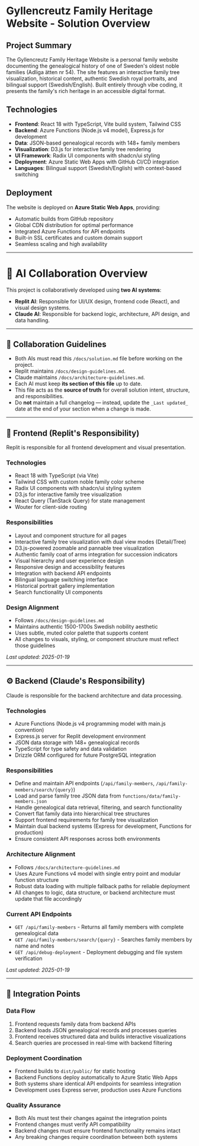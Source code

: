 # Gyllencreutz Family Heritage Website - Solution Overview

## Project Summary

The Gyllencreutz Family Heritage Website is a personal family website documenting the genealogical history of one of Sweden's oldest noble families (Adliga ätten nr 54). The site features an interactive family tree visualization, historical content, authentic Swedish royal portraits, and bilingual support (Swedish/English). Built entirely through vibe coding, it presents the family's rich heritage in an accessible digital format.

## Technologies

- **Frontend**: React 18 with TypeScript, Vite build system, Tailwind CSS
- **Backend**: Azure Functions (Node.js v4 model), Express.js for development
- **Data**: JSON-based genealogical records with 148+ family members
- **Visualization**: D3.js for interactive family tree rendering
- **UI Framework**: Radix UI components with shadcn/ui styling
- **Deployment**: Azure Static Web Apps with GitHub CI/CD integration
- **Languages**: Bilingual support (Swedish/English) with context-based switching

## Deployment

The website is deployed on **Azure Static Web Apps**, providing:
- Automatic builds from GitHub repository
- Global CDN distribution for optimal performance
- Integrated Azure Functions for API endpoints
- Built-in SSL certificates and custom domain support
- Seamless scaling and high availability

---

# 🤝 AI Collaboration Overview

This project is collaboratively developed using **two AI systems**:

- **Replit AI**: Responsible for UI/UX design, frontend code (React), and visual design systems.
- **Claude AI**: Responsible for backend logic, architecture, API design, and data handling.

---

## 📘 Collaboration Guidelines

- Both AIs must read this `/docs/solution.md` file before working on the project.
- Replit maintains `/docs/design-guidelines.md`.
- Claude maintains `/docs/architecture-guidelines.md`.
- Each AI must keep **its section of this file** up to date.
- This file acts as the **source of truth** for overall solution intent, structure, and responsibilities.
- Do **not** maintain a full changelog — instead, update the `_Last updated_` date at the end of your section when a change is made.

---

## 🎨 Frontend (Replit's Responsibility)

Replit is responsible for all frontend development and visual presentation.

### Technologies
- React 18 with TypeScript (via Vite)
- Tailwind CSS with custom noble family color scheme
- Radix UI components with shadcn/ui styling system
- D3.js for interactive family tree visualization
- React Query (TanStack Query) for state management
- Wouter for client-side routing

### Responsibilities
- Layout and component structure for all pages
- Interactive family tree visualization with dual view modes (Detail/Tree)
- D3.js-powered zoomable and pannable tree visualization
- Authentic family coat of arms integration for succession indicators
- Visual hierarchy and user experience design
- Responsive design and accessibility features
- Integration with backend API endpoints
- Bilingual language switching interface
- Historical portrait gallery implementation
- Search functionality UI components

### Design Alignment
- Follows `/docs/design-guidelines.md`
- Maintains authentic 1500-1700s Swedish nobility aesthetic
- Uses subtle, muted color palette that supports content
- All changes to visuals, styling, or component structure must reflect those guidelines

_Last updated: 2025-01-19_

---

## ⚙️ Backend (Claude's Responsibility)

Claude is responsible for the backend architecture and data processing.

### Technologies
- Azure Functions (Node.js v4 programming model with main.js convention)
- Express.js server for Replit development environment
- JSON data storage with 148+ genealogical records
- TypeScript for type safety and data validation
- Drizzle ORM configured for future PostgreSQL integration

### Responsibilities
- Define and maintain API endpoints (`/api/family-members`, `/api/family-members/search/{query}`)
- Load and parse family tree JSON data from `functions/data/family-members.json`
- Handle genealogical data retrieval, filtering, and search functionality
- Convert flat family data into hierarchical tree structures
- Support frontend requirements for family tree visualization
- Maintain dual backend systems (Express for development, Functions for production)
- Ensure consistent API responses across both environments

### Architecture Alignment
- Follows `/docs/architecture-guidelines.md`
- Uses Azure Functions v4 model with single entry point and modular function structure
- Robust data loading with multiple fallback paths for reliable deployment
- All changes to logic, data structure, or backend architecture must update that file accordingly

### Current API Endpoints
- `GET /api/family-members` - Returns all family members with complete genealogical data
- `GET /api/family-members/search/{query}` - Searches family members by name and notes
- `GET /api/debug-deployment` - Deployment debugging and file system verification

_Last updated: 2025-01-19_

---

## 🔄 Integration Points

### Data Flow
1. Frontend requests family data from backend APIs
2. Backend loads JSON genealogical records and processes queries
3. Frontend receives structured data and builds interactive visualizations
4. Search queries are processed in real-time with backend filtering

### Deployment Coordination
- Frontend builds to `dist/public/` for static hosting
- Backend Functions deploy automatically to Azure Static Web Apps
- Both systems share identical API endpoints for seamless integration
- Development uses Express server, production uses Azure Functions

### Quality Assurance
- Both AIs must test their changes against the integration points
- Frontend changes must verify API compatibility
- Backend changes must ensure frontend functionality remains intact
- Any breaking changes require coordination between both systems
